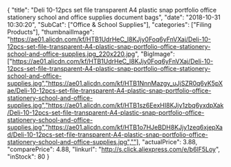 {
	"title": "Deli 10-12pcs set file transparent A4 plastic snap portfolio office stationery school and office supplies document bags",
	"date": "2018-10-31 10:30:20",
	"SubCat": ["Office & School Supplies"],
	"categories": ["Filing Products"],
	"thumbnailImage": "https://ae01.alicdn.com/kf/HTB1UdrHeC_I8KJjy0Foq6yFnVXaj/Deli-10-12pcs-set-file-transparent-A4-plastic-snap-portfolio-office-stationery-school-and-office-supplies.jpg_220x220.jpg",
	"BigImage": ["https://ae01.alicdn.com/kf/HTB1UdrHeC_I8KJjy0Foq6yFnVXaj/Deli-10-12pcs-set-file-transparent-A4-plastic-snap-portfolio-office-stationery-school-and-office-supplies.jpg","https://ae01.alicdn.com/kf/HTB1NnnMazgy_uJjSZR0q6yK5pXae/Deli-10-12pcs-set-file-transparent-A4-plastic-snap-portfolio-office-stationery-school-and-office-supplies.jpg","https://ae01.alicdn.com/kf/HTB1sz6EexHI8KJjy1zbq6yxdpXak/Deli-10-12pcs-set-file-transparent-A4-plastic-snap-portfolio-office-stationery-school-and-office-supplies.jpg","https://ae01.alicdn.com/kf/HTB1o7HJeBDH8KJjy1zeq6xjepXad/Deli-10-12pcs-set-file-transparent-A4-plastic-snap-portfolio-office-stationery-school-and-office-supplies.jpg",""],
	"actualPrice": 3.88,
	"comparePrice": 4.88,
	"linkurl": "http://s.click.aliexpress.com/e/b6lF5Loy",
	"inStock": 80
}
